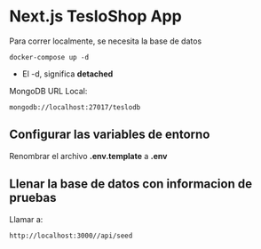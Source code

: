 # Next.js TesloShop App
Para correr localmente, se necesita la base de datos
```
docker-compose up -d
```
* El -d, significa __detached__

MongoDB URL Local:
```
mongodb://localhost:27017/teslodb
```

## Configurar las variables de entorno
Renombrar el archivo __.env.template__ a __.env__

## Llenar la base de datos con informacion de pruebas

Llamar a:
```
http://localhost:3000//api/seed
```

